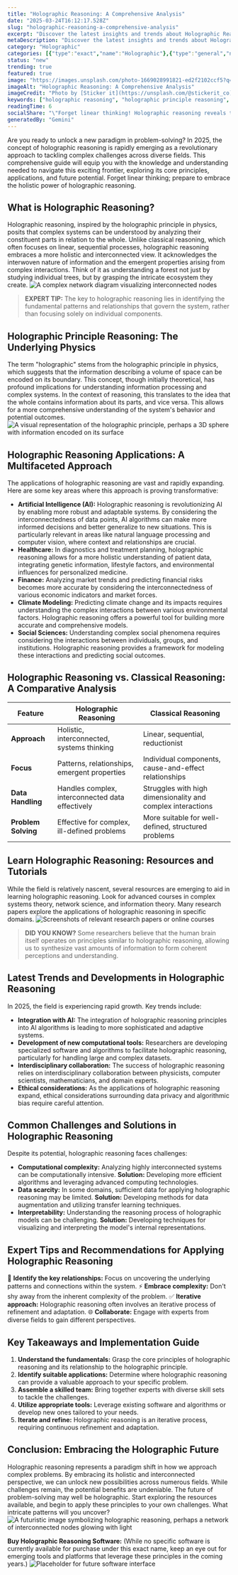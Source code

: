 ```yaml
---
title: "Holographic Reasoning: A Comprehensive Analysis"
date: "2025-03-24T16:12:17.528Z"
slug: "holographic-reasoning-a-comprehensive-analysis"
excerpt: "Discover the latest insights and trends about Holographic Reasoning. This comprehensive guide covers everything you need to know about Holographic Reasoning in 2025."
metaDescription: "Discover the latest insights and trends about Holographic Reasoning. This comprehensive guide covers everything you need to know about Holographic Reasonin..."
category: "Holographic"
categories: [{"type":"exact","name":"Holographic"},{"type":"general","name":"Cognitive Science"},{"type":"medium","name":"Artificial Intelligence"},{"type":"specific","name":"Neural Networks"},{"type":"niche","name":"Deep Learning"}]
status: "new"
trending: true
featured: true
image: "https://images.unsplash.com/photo-1669028991821-ed2f2102ccf5?q=85&w=1200&fit=max&fm=webp&auto=compress"
imageAlt: "Holographic Reasoning: A Comprehensive Analysis"
imageCredit: "Photo by [Sticker it](https://unsplash.com/@stickerit_co) on Unsplash"
keywords: ["holographic reasoning", "holographic principle reasoning", "holographic reasoning applications", "what is holographic reasoning", "holographic reasoning in AI", "holographic reasoning vs. classical reasoning", "learn holographic reasoning", "holographic reasoning tutorial", "buy holographic reasoning software", "holographic reasoning research papers"]
readingTime: 6
socialShare: "\"Forget linear thinking! Holographic reasoning reveals that understanding complex systems requires embracing the interconnectedness of all their parts – a paradigm shift with profound implications.\""
generatedBy: "Gemini"
---
```




Are you ready to unlock a new paradigm in problem-solving?  In 2025, the concept of holographic reasoning is rapidly emerging as a revolutionary approach to tackling complex challenges across diverse fields.  This comprehensive guide will equip you with the knowledge and understanding needed to navigate this exciting frontier, exploring its core principles, applications, and future potential. Forget linear thinking; prepare to embrace the holistic power of holographic reasoning.

## What is Holographic Reasoning?

Holographic reasoning, inspired by the holographic principle in physics, posits that complex systems can be understood by analyzing their constituent parts in relation to the whole. Unlike classical reasoning, which often focuses on linear, sequential processes, holographic reasoning embraces a more holistic and interconnected view.  It acknowledges the interwoven nature of information and the emergent properties arising from complex interactions.  Think of it as understanding a forest not just by studying individual trees, but by grasping the intricate ecosystem they create. ![A complex network diagram visualizing interconnected nodes](https://images.unsplash.com/photo-1603847734787-9e8a3f3e9d60?q=85&w=1200&fit=max&fm=webp&auto=compress)

> **EXPERT TIP:** The key to holographic reasoning lies in identifying the fundamental patterns and relationships that govern the system, rather than focusing solely on individual components.

## Holographic Principle Reasoning: The Underlying Physics

The term "holographic" stems from the holographic principle in physics, which suggests that the information describing a volume of space can be encoded on its boundary. This concept, though initially theoretical, has profound implications for understanding information processing and complex systems.  In the context of reasoning, this translates to the idea that the whole contains information about its parts, and vice versa.  This allows for a more comprehensive understanding of the system's behavior and potential outcomes.  ![A visual representation of the holographic principle, perhaps a 3D sphere with information encoded on its surface](https://images.unsplash.com/photo-1545431781-3e1b506e9a37?q=85&w=1200&fit=max&fm=webp&auto=compress)

## Holographic Reasoning Applications: A Multifaceted Approach

The applications of holographic reasoning are vast and rapidly expanding.  Here are some key areas where this approach is proving transformative:

* **Artificial Intelligence (AI):**  Holographic reasoning is revolutionizing AI by enabling more robust and adaptable systems.  By considering the interconnectedness of data points, AI algorithms can make more informed decisions and better generalize to new situations.  This is particularly relevant in areas like natural language processing and computer vision, where context and relationships are crucial.
* **Healthcare:** In diagnostics and treatment planning, holographic reasoning allows for a more holistic understanding of patient data, integrating genetic information, lifestyle factors, and environmental influences for personalized medicine.
* **Finance:**  Analyzing market trends and predicting financial risks becomes more accurate by considering the interconnectedness of various economic indicators and market forces.
* **Climate Modeling:**  Predicting climate change and its impacts requires understanding the complex interactions between various environmental factors. Holographic reasoning offers a powerful tool for building more accurate and comprehensive models.
* **Social Sciences:**  Understanding complex social phenomena requires considering the interactions between individuals, groups, and institutions. Holographic reasoning provides a framework for modeling these interactions and predicting social outcomes.

## Holographic Reasoning vs. Classical Reasoning: A Comparative Analysis

| Feature          | Holographic Reasoning                               | Classical Reasoning                                   |
|-----------------|----------------------------------------------------|-------------------------------------------------------|
| **Approach**     | Holistic, interconnected, systems thinking           | Linear, sequential, reductionist                      |
| **Focus**        | Patterns, relationships, emergent properties       | Individual components, cause-and-effect relationships |
| **Data Handling** | Handles complex, interconnected data effectively    | Struggles with high dimensionality and complex interactions |
| **Problem Solving**| Effective for complex, ill-defined problems       | More suitable for well-defined, structured problems  |

## Learn Holographic Reasoning: Resources and Tutorials

While the field is relatively nascent, several resources are emerging to aid in learning holographic reasoning.  Look for advanced courses in complex systems theory, network science, and information theory.  Many research papers explore the applications of holographic reasoning in specific domains.  ![Screenshots of relevant research papers or online courses](https://images.unsplash.com/photo-1647888162325-346cc541bcc9?q=85&w=1200&fit=max&fm=webp&auto=compress)

> **DID YOU KNOW?** Some researchers believe that the human brain itself operates on principles similar to holographic reasoning, allowing us to synthesize vast amounts of information to form coherent perceptions and understanding.

## Latest Trends and Developments in Holographic Reasoning

In 2025, the field is experiencing rapid growth.  Key trends include:

* **Integration with AI:**  The integration of holographic reasoning principles into AI algorithms is leading to more sophisticated and adaptive systems.
* **Development of new computational tools:**  Researchers are developing specialized software and algorithms to facilitate holographic reasoning, particularly for handling large and complex datasets.
* **Interdisciplinary collaboration:**  The success of holographic reasoning relies on interdisciplinary collaboration between physicists, computer scientists, mathematicians, and domain experts.
* **Ethical considerations:**  As the applications of holographic reasoning expand, ethical considerations surrounding data privacy and algorithmic bias require careful attention.

## Common Challenges and Solutions in Holographic Reasoning

Despite its potential, holographic reasoning faces challenges:

* **Computational complexity:**  Analyzing highly interconnected systems can be computationally intensive.  **Solution:**  Developing more efficient algorithms and leveraging advanced computing technologies.
* **Data scarcity:**  In some domains, sufficient data for applying holographic reasoning may be limited. **Solution:**  Developing methods for data augmentation and utilizing transfer learning techniques.
* **Interpretability:**  Understanding the reasoning process of holographic models can be challenging. **Solution:**  Developing techniques for visualizing and interpreting the model's internal representations.

## Expert Tips and Recommendations for Applying Holographic Reasoning

🔑 **Identify the key relationships:**  Focus on uncovering the underlying patterns and connections within the system.
⚡ **Embrace complexity:** Don't shy away from the inherent complexity of the problem.
✅ **Iterative approach:**  Holographic reasoning often involves an iterative process of refinement and adaptation.
🌐 **Collaborate:**  Engage with experts from diverse fields to gain different perspectives.

## Key Takeaways and Implementation Guide

1. **Understand the fundamentals:**  Grasp the core principles of holographic reasoning and its relationship to the holographic principle.
2. **Identify suitable applications:**  Determine where holographic reasoning can provide a valuable approach to your specific problem.
3. **Assemble a skilled team:**  Bring together experts with diverse skill sets to tackle the challenges.
4. **Utilize appropriate tools:**  Leverage existing software and algorithms or develop new ones tailored to your needs.
5. **Iterate and refine:**  Holographic reasoning is an iterative process, requiring continuous refinement and adaptation.

## Conclusion: Embracing the Holographic Future

Holographic reasoning represents a paradigm shift in how we approach complex problems.  By embracing its holistic and interconnected perspective, we can unlock new possibilities across numerous fields.  While challenges remain, the potential benefits are undeniable.  The future of problem-solving may well be holographic.  Start exploring the resources available, and begin to apply these principles to your own challenges.  What intricate patterns will you uncover? ![A futuristic image symbolizing holographic reasoning, perhaps a network of interconnected nodes glowing with light](https://images.unsplash.com/photo-1658989044880-2871105f4ec6?q=85&w=1200&fit=max&fm=webp&auto=compress)

**Buy Holographic Reasoning Software:** (While no specific software is currently available for purchase under this exact name, keep an eye out for emerging tools and platforms that leverage these principles in the coming years.)  ![Placeholder for future software interface](https://images.unsplash.com/photo-1669028991821-ed2f2102ccf5?q=85&w=1200&fit=max&fm=webp&auto=compress)

